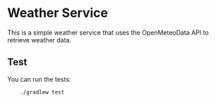 Weather Service
================

This is a simple weather service that uses the OpenMeteoData API to retrieve weather data.

Test
----

You can run the tests:

```shell
    ./gradlew test
```
